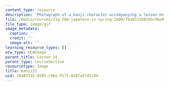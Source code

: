 ```yaml
---
content_type: resource
description: 'Photograph of a kanji character accompanying a lesson on Japanese. '
file: /media/courses/21g-504-japanese-iv-spring-2009/78a833358505c9be01756d87a5fd2c84_Kanji21.gif
file_type: image/gif
image_metadata:
  caption: ''
  credit: ''
  image-alt: ''
learning_resource_types: []
ocw_type: OCWImage
parent_title: Lesson 19
parent_type: CourseSection
resourcetype: Image
title: Kanji21
uid: 78a83335-8505-c9be-0175-6d87a5fd2c84
---
```

